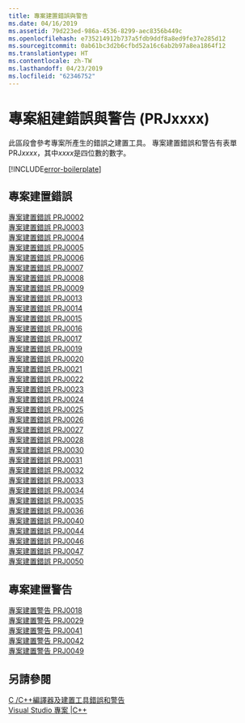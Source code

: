 ```yaml
---
title: 專案建置錯誤與警告
ms.date: 04/16/2019
ms.assetid: 79d223ed-986a-4536-8299-aec8356b449c
ms.openlocfilehash: e735214912b737a5fdb9ddf8a8ed9fe37e285d12
ms.sourcegitcommit: 0ab61bc3d2b6cfbd52a16c6ab2b97a8ea1864f12
ms.translationtype: HT
ms.contentlocale: zh-TW
ms.lasthandoff: 04/23/2019
ms.locfileid: "62346752"
---
```

# <a name="project-build-errors-and-warnings-prjxxxx"></a>專案組建錯誤與警告 (PRJxxxx)

此區段會參考專案所產生的錯誤之建置工具。 專案建置錯誤和警告有表單 PRJ*xxxx*，其中*xxxx*是四位數的數字。

[!INCLUDE[error-boilerplate](../../error-messages/includes/error-boilerplate.md)]

## <a name="project-build-errors"></a>專案建置錯誤

[專案建置錯誤 PRJ0002](project-build-error-prj0002.md) \
[專案建置錯誤 PRJ0003](project-build-error-prj0003.md) \
[專案建置錯誤 PRJ0004](project-build-error-prj0004.md) \
[專案建置錯誤 PRJ0005](project-build-error-prj0005.md) \
[專案建置錯誤 PRJ0006](project-build-error-prj0006.md) \
[專案建置錯誤 PRJ0007](project-build-error-prj0007.md) \
[專案建置錯誤 PRJ0008](project-build-error-prj0008.md) \
[專案建置錯誤 PRJ0009](project-build-error-prj0009.md) \
[專案建置錯誤 PRJ0013](project-build-error-prj0013.md) \
[專案建置錯誤 PRJ0014](project-build-error-prj0014.md) \
[專案建置錯誤 PRJ0015](project-build-error-prj0015.md) \
[專案建置錯誤 PRJ0016](project-build-error-prj0016.md) \
[專案建置錯誤 PRJ0017](project-build-error-prj0017.md) \
[專案建置錯誤 PRJ0019](project-build-error-prj0019.md) \
[專案建置錯誤 PRJ0020](project-build-error-prj0020.md) \
[專案建置錯誤 PRJ0021](project-build-error-prj0021.md) \
[專案建置錯誤 PRJ0022](project-build-error-prj0022.md) \
[專案建置錯誤 PRJ0023](project-build-error-prj0023.md) \
[專案建置錯誤 PRJ0024](project-build-error-prj0024.md) \
[專案建置錯誤 PRJ0025](project-build-error-prj0025.md) \
[專案建置錯誤 PRJ0026](project-build-error-prj0026.md) \
[專案建置錯誤 PRJ0027](project-build-error-prj0027.md) \
[專案建置錯誤 PRJ0028](project-build-error-prj0028.md) \
[專案建置錯誤 PRJ0030](project-build-error-prj0030.md) \
[專案建置錯誤 PRJ0031](project-build-error-prj0031.md) \
[專案建置錯誤 PRJ0032](project-build-error-prj0032.md) \
[專案建置錯誤 PRJ0033](project-build-error-prj0033.md) \
[專案建置錯誤 PRJ0034](project-build-error-prj0034.md) \
[專案建置錯誤 PRJ0035](project-build-error-prj0035.md) \
[專案建置錯誤 PRJ0036](project-build-error-prj0036.md) \
[專案建置錯誤 PRJ0040](project-build-error-prj0040.md) \
[專案建置錯誤 PRJ0044](project-build-error-prj0044.md) \
[專案建置錯誤 PRJ0046](project-build-error-prj0046.md) \
[專案建置錯誤 PRJ0047](project-build-error-prj0047.md) \
[專案建置錯誤 PRJ0050](project-build-error-prj0050.md)

## <a name="project-build-warnings"></a>專案建置警告

[專案建置警告 PRJ0018](project-build-warning-prj0018.md) \
[專案建置警告 PRJ0029](project-build-warning-prj0029.md) \
[專案建置警告 PRJ0041](project-build-warning-prj0041.md) \
[專案建置警告 PRJ0042](project-build-warning-prj0042.md) \
[專案建置警告 PRJ0049](project-build-warning-prj0049.md)

## <a name="see-also"></a>另請參閱

[C /C++編譯器及建置工具錯誤和警告](../compiler-errors-1/c-cpp-build-errors.md) \
[Visual Studio 專案 |C++](../../build/creating-and-managing-visual-cpp-projects.md)
